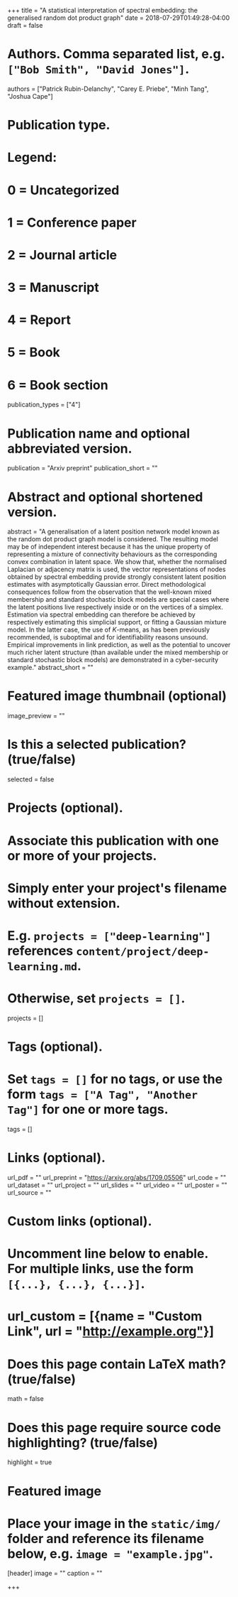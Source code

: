 +++
title = "A statistical interpretation of spectral embedding: the generalised random dot product graph"
date = 2018-07-29T01:49:28-04:00
draft = false

# Authors. Comma separated list, e.g. `["Bob Smith", "David Jones"]`.
authors = ["Patrick Rubin-Delanchy", "Carey E. Priebe", "Minh Tang", "Joshua Cape"]

# Publication type.
# Legend:
# 0 = Uncategorized
# 1 = Conference paper
# 2 = Journal article
# 3 = Manuscript
# 4 = Report
# 5 = Book
# 6 = Book section
publication_types = ["4"]

# Publication name and optional abbreviated version.
publication = "Arxiv preprint"
publication_short = ""

# Abstract and optional shortened version.
abstract = "A generalisation of a latent position network model known as the random dot product graph model is considered. The resulting model may be of independent interest because it has the unique property of representing a mixture of connectivity behaviours as the corresponding convex combination in latent space. We show that, whether the normalised Laplacian or adjacency matrix is used, the vector representations of nodes obtained by spectral embedding provide strongly consistent latent position estimates with asymptotically Gaussian error. Direct methodological consequences follow from the observation that the well-known mixed membership and standard stochastic block models are special cases where the latent positions live respectively inside or on the vertices of a simplex. Estimation via spectral embedding can therefore be achieved by respectively estimating this simplicial support, or fitting a Gaussian mixture model. In the latter case, the use of $K$-means, as has been previously recommended, is suboptimal and for identifiability reasons unsound. Empirical improvements in link prediction, as well as the potential to uncover much richer latent structure (than available under the mixed membership or standard stochastic block models) are demonstrated in a cyber-security example."
abstract_short = ""

# Featured image thumbnail (optional)
image_preview = ""

# Is this a selected publication? (true/false)
selected = false

# Projects (optional).
#   Associate this publication with one or more of your projects.
#   Simply enter your project's filename without extension.
#   E.g. `projects = ["deep-learning"]` references `content/project/deep-learning.md`.
#   Otherwise, set `projects = []`.
projects = []

# Tags (optional).
#   Set `tags = []` for no tags, or use the form `tags = ["A Tag", "Another Tag"]` for one or more tags.
tags = []

# Links (optional).
url_pdf = ""
url_preprint = "https://arxiv.org/abs/1709.05506"
url_code = ""
url_dataset = ""
url_project = ""
url_slides = ""
url_video = ""
url_poster = ""
url_source = ""

# Custom links (optional).
#   Uncomment line below to enable. For multiple links, use the form `[{...}, {...}, {...}]`.
# url_custom = [{name = "Custom Link", url = "http://example.org"}]

# Does this page contain LaTeX math? (true/false)
math = false

# Does this page require source code highlighting? (true/false)
highlight = true

# Featured image
# Place your image in the `static/img/` folder and reference its filename below, e.g. `image = "example.jpg"`.
[header]
image = ""
caption = ""

+++
